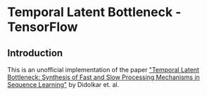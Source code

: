 # Temporal Latent Bottleneck - TensorFlow

## Introduction

This is an unofficial implementation of the paper ["Temporal Latent Bottleneck: Synthesis of Fast and Slow Processing Mechanisms in Sequence Learning"](https://arxiv.org/abs/2205.14794) by Didolkar et. al.

